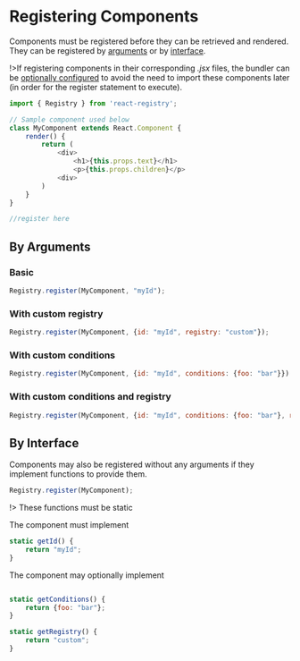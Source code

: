 
# Registering Components

Components must be registered before they can be retrieved and rendered. They can be registered by [arguments](#by-arguments) or by [interface](#by-interface).

!>If registering components in their corresponding *.jsx* files, the bundler can be [optionally configured](bundlers) to avoid the need to import these components later (in order for the register statement to execute).

```js
import { Registry } from 'react-registry';

// Sample component used below
class MyComponent extends React.Component {
    render() {
        return (
            <div>
                <h1>{this.props.text}</h1>
                <p>{this.props.children}</p>
            <div>
        )
    }
}

//register here
```

## By Arguments

### Basic
```js
Registry.register(MyComponent, "myId");
```
### With custom registry
```js
Registry.register(MyComponent, {id: "myId", registry: "custom"});
```
### With custom conditions
```js
Registry.register(MyComponent, {id: "myId", conditions: {foo: "bar"}})
```
### With custom conditions and registry
```js
Registry.register(MyComponent, {id: "myId", conditions: {foo: "bar"}, registry: "custom"});
```
## By Interface

Components may also be registered without any arguments if they implement functions to provide them.

```js
Registry.register(MyComponent);
```

!> These functions must be static


The component must implement
```js
static getId() {
    return "myId";
}
```
The component may optionally implement
```js

static getConditions() {
    return {foo: "bar"};
}

static getRegistry() {
    return "custom";
}
```